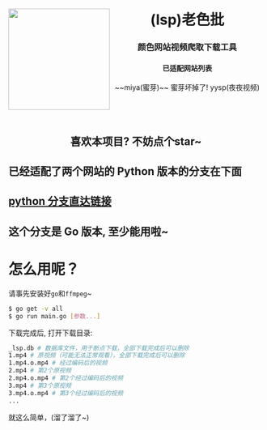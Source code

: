 <div align='center'>
<img align='left' src='imgs/logo.svg' width='200px'>
<h1>
(lsp)老色批
</h1>
<h3>
颜色网站视频爬取下载工具
</h3>
<div align='center'>
<h4>已适配网站列表</h4>
<span>~~miya(蜜芽)~~ 蜜芽坏掉了!</span>
<span>yysp(夜夜视频)</span>
</div>
<br><br><br>
<h2>喜欢本项目? 不妨点个star~</h2>
</div>

## 已经适配了两个网站的 Python 版本的分支在下面

## [python 分支直达链接](../../tree/python)

## 这个分支是 Go 版本, 至少能用啦~

# 怎么用呢？

请事先安装好`go`和`ffmpeg`~

```bash
$ go get -v all
$ go run main.go [参数...]
```

下载完成后, 打开下载目录:

```bash
_lsp.db # 数据库文件，用于断点下载，全部下载完成后可以删除
1.mp4 # 原视频（可能无法正常观看），全部下载完成后可以删除
1.mp4.o.mp4 # 经过编码后的视频
2.mp4 # 第2个原视频
2.mp4.o.mp4 # 第2个经过编码后的视频
3.mp4 # 第3个原视频
3.mp4.o.mp4 # 第3个经过编码后的视频
...
```

就这么简单，\(溜了溜了~\)
